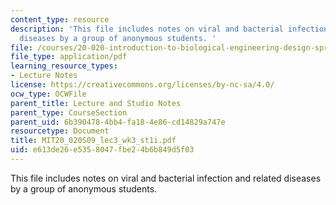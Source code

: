 ```yaml
---
content_type: resource
description: 'This file includes notes on viral and bacterial infection and related
  diseases by a group of anonymous students. '
file: /courses/20-020-introduction-to-biological-engineering-design-spring-2009/e613de26e5358047fbe24b6b849d5f03_MIT20_020S09_lec3_wk3_st1i.pdf
file_type: application/pdf
learning_resource_types:
- Lecture Notes
license: https://creativecommons.org/licenses/by-nc-sa/4.0/
ocw_type: OCWFile
parent_title: Lecture and Studio Notes
parent_type: CourseSection
parent_uid: 6b390478-4bb4-fa18-4e86-cd14829a747e
resourcetype: Document
title: MIT20_020S09_lec3_wk3_st1i.pdf
uid: e613de26-e535-8047-fbe2-4b6b849d5f03
---
```

This file includes notes on viral and bacterial infection and related diseases by a group of anonymous students. 